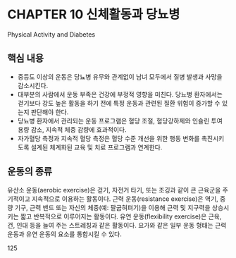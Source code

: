 # CHAPTER 10 신체활동과 당뇨병
Physical Activity and Diabetes

## 핵심 내용
- 중등도 이상의 운동은 당뇨병 유무와 관계없이 남녀 모두에서 질병 발생과 사망을 감소시킨다.
- 대부분의 사람에서 운동 부족은 건강에 부정적 영향을 미친다. 당뇨병 환자에서는 걷기보다 강도 높은 활동을 하기 전에 특정 운동과 관련된 질환 위험이 증가할 수 있는지 판단해야 한다.
- 당뇨병 환자에서 관리되는 운동 프로그램은 혈당 조절, 혈당강하제와 인슐린 투여 용량 감소, 지속적 체중 감량에 효과적이다.
- 자가혈당 측정과 지속적 혈당 측정은 혈당 수준 개선을 위한 행동 변화를 촉진시키도록 설계된 체계화된 교육 및 치료 프로그램과 연계한다.

## 운동의 종류
유산소 운동(aerobic exercise)은 걷기, 자전거 타기, 또는 조깅과 같이 큰 근육군을 주기적이고 지속적으로 이용하는 활동이다. 근력 운동(resistance exercise)은 역기, 중량 기구, 근력 밴드 또는 자신의 체중(예: 팔굽혀펴기)을 이용해 근력 및 지구력을 상승시키는 짧고 반복적으로 이루어지는 활동이다. 유연 운동(flexibility exercise)은 근육, 건, 인대 등을 늘여 주는 스트레칭과 같은 활동이다. 요가와 같은 일부 운동 형태는 근력 운동과 유연 운동의 요소를 통합시킬 수 있다.

<PAGE>125